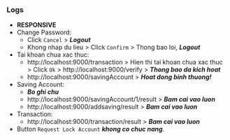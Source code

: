 ### Logs

- **RESPONSIVE**
- Change Password:
    - Click `Cancel` > **_Logout_**
    - Khong nhap du lieu > Click `Confirm` > Thong bao loi, **_Logout_**
- Tai khoan chua xac thuc:
    - http://localhost:9000/transaction > Hien thi tai khoan chua xac thuc > Click `Ok` > http://localhost:9000/verify > **_Thong bao da kich hoat_**
    - http://localhost:9000/savingAccount > **_Hoat dong binh thuong!_**
- Saving Account:
    - **_Bo ghi chu_**
    - http://localhost:9000/savingAccount/1/result > **_Bam cai vao luon_**
    - http://localhost:9000/addsaving/result > **_Bam cai vao luon_**
- Transaction:
    - http://localhost:9000/transaction/result > **_Bam cai vao luon_**
- Button `Request Lock Account` **_khong co chuc nang_**.
